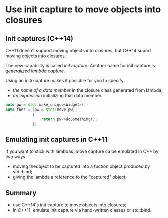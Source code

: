 Use init capture to move objects into closures
==============================================

Init captures (C++14)
---------------------    

C++11 doesn't support moving objects into closures, but C++14 suport
moving objects into closures.

The new capability is called *init capture*. Another name for 
init capture is *generalized lambda capture*.

Using an initi capture makes it possible for you to specify
- *the name of a data member* in the closure class generated
  from lambda;
- *an expression* initializing that data member.

```cpp
auto pw = std::make_unique<Widget>();
auto func = [pw = std::move(pw)]
            {
                return pw->doSomething();
            };
```


Emulating init captures in C++11
--------------------------------

If you want to stick with lambdas, move capture ca be emulated 
in C++ by two ways
- moving theobject to be captured into a fuction object produced
  by std::bind;
- giving the lambda a reference to the "captured" object.


Summary
-------

- use C++14's init capture to move objects into closures;
- in C++11, emulate init capture via hand-written classes 
  or std::bind.
